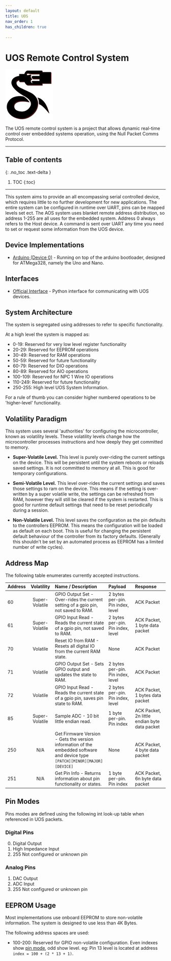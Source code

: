 ```yaml
---
layout: default
title: UOS
nav_order: 1
has_children: true

---
```


# UOS Remote Control System

![UOS Logo](/assets/images/uos/UOSBlackAndRedSmall.png) 

The UOS remote control system is a project that allows dynamic real-time control over embedded systems operation, using the Null Packet Comms Protocol.

---

## Table of contents
{: .no_toc .text-delta }

1. TOC
{:toc}

---

This system aims to provide an all encompassing serial controlled device, which requires little to no further development for new applications. 
The entire system can be configured in runtime over UART, pins can be mapped levels set ect. 
The AOS system uses blanket remote address distribution, so address 1-255 are all uses for the embedded system. 
Address 0 always refers to the Host device. 
A command is sent over UART any time you need to set or request some information from the UOS device.

## Device Implementations

* [Arduino (Device 0)](arduino) - Running on top of the arduino bootloader, designed for ATMega328, namely the Uno and Nano.

## Interfaces

* [Official Interface](interface) - Python interface for communicating with UOS devices.

## System Architecture

The system is segregated using addresses to refer to specific functionality. 

At a high level the system is mapped as:

*   0-19: Reserved for very low level register functionality 
*   20-29: Reserved for EEPROM operations
*   30-49: Reserved for RAM operations
*   50-59: Reserved for future functionality
*   60-79: Reserved for DIO operations
*   80-89: Reserved for AIO operations
*   100-109: Reserved for NPC 1 Wire IO operations
*   110-249: Reserved for future functionality
*   250-255: High level UOS System Information.

For a rule of thumb you can consider higher numbered operations to be 'higher-level' functionality.

## Volatility Paradigm

This system uses several 'authorities' for configuring the microcontroller, known as volatility levels. 
These volatility levels change how the microcontroller processes instructions and how deeply they get committed to memory.

*   **Super-Volatile Level.** 
    This level is purely over-riding the current settings on the device. 
    This will be persistent until the system reboots or reloads saved settings. 
    It is not committed to memory at all. 
    This is good for temporary configurations. 
    
*   **Semi-Volatile Level.** 
    This level over-rides the current settings and saves those settings to ram on the device. 
    This means if the setting is over-written by a super volatile write, the settings can be refreshed from RAM, however they will still be cleared if the system is restarted. 
    This is good for runtime default settings that need to be reset periodically during a session.
    
*   **Non-Volatile Level.** 
    This level saves the configuration as the pin defaults to the controllers EEPROM. 
    This means the configuration will be loaded as default on each boot. 
    This is useful for changing the persistent default behaviour of the controller from its factory defaults. 
    (Generally this shouldn't be set by an automated process as EEPROM has a limited number of write cycles).

## Address Map

The following table enumerates currently accepted instructions. 

| Address |   Volatility   | Name / Description                                                                                                           | Payload                           | Response                                      | 
|:--------|:--------------:|:-----------------------------------------------------------------------------------------------------------------------------|:----------------------------------|:----------------------------------------------|
| 60      | Super-Volatile | GPIO Output Set - Over-rides the current setting of a gpio pin, not saved to RAM.                                            | 2 bytes per-pin. Pin index, level | ACK Packet                                    |
| 61      | Super-Volatile | GPIO Input Read - Reads the current state of a gpio pin, not saved to RAM.                                                   | 2 bytes per-pin. Pin index, level | ACK Packet, 1 byte data packet                |
| 70      |    Volatile    | Reset IO from RAM - Resets all digital IO from the current RAM state.                                                        | None                              | ACK Packet                                    |
| 71      |    Volatile    | GPIO Output Set - Sets GPIO output and updates the state to RAM.                                                             | 2 bytes per-pin. Pin index, level | ACK Packet                                    |
| 72      |    Volatile    | GPIO Input Read - Reads the current state of a gpio pin, saves pin state to RAM.                                             | 2 bytes per-pin. Pin index, level | ACK Packet, 1 bytes data packet               |
| 85      | Super-Volatile | Sample ADC - 10 bit little endian read.                                                                                      | 1 byte per-pin. Pin index         | ACK Packet, 2n little endian byte data packet |
| 250     |      N/A       | Get Firmware Version - Gets the version information of the embedded software and device type `[PATCH][MINOR][MAJOR][DEVICE]` | None                              | ACK Packet, 4 byte data packet                |
| 251     |      N/A       | Get Pin Info - Returns information about pin functionality or states.                                                        | 1 byte per-pin. Pin index         | ACK Packet, 6n byte data packet               |

## Pin Modes

Pins modes are defined using the following int look-up table when referenced in UOS packets.

### Digital Pins

0. Digital Output
1. High Impedance Input
2. 255 Not configured or unknown pin

### Analog Pins

1. DAC Output
2. ADC Input
2. 255 Not configured or unknown pin

## EEPROM Usage

Most implementations use onboard EEPROM to store non-volatile information. 
The system is designed to use less than 4K Bytes.

The following address spaces are used:

* 100-200: Reserved for GPIO non-volatile configuration. 
  Even indexes show [pin mode](#digital-pins), odd show level. 
  eg: Pin 13 level is located at address `index = 100 + (2 * 13 + 1)`.
